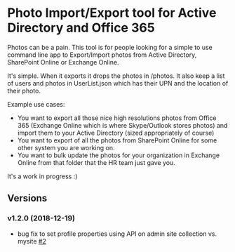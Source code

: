 ﻿# Photo Import/Export tool for Active Directory and Office 365

Photos can be a pain. This tool is for people looking for a simple to use command line app to Export/Import photos from Active Directory, SharePoint Online or Exchange Online. 

It's simple. When it exports it drops the photos in /photos. It also keep a list of users and photos in UserList.json which has their UPN and the location of their photo. 

Example use cases:

* You want to export all those nice high resolutions photos from Office 365 (Exchange Online which is where Skype/Outlook stores photos) and import them to your Active Directory (sized appropriately of course)
* You want to export of all the photos from SharePoint Online for some other system you are working on.
* You want to bulk update the photos for your organization in Exchange Online from that folder that the HR team just gave you. 

It's a work in progress :)

## Versions

### v1.2.0 (2018-12-19)
- bug fix to set profile properties using API on admin site collection vs. mysite [\#2](https://github.com/Hyperfish/PhotoImporterExporter/pull/2)